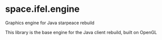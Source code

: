 # space.ifel.engine
Graphics engine for Java starpeace rebuild

This library is the base engine for the Java client rebuild, built on OpenGL
